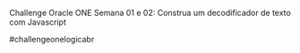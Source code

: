 Challenge Oracle ONE Semana 01 e 02:
Construa um decodificador de texto com Javascript

#challengeonelogicabr